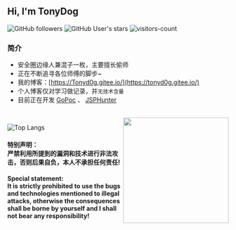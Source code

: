 <h2> Hi, I'm TonyDog </h2>

![GitHub followers](https://img.shields.io/github/followers/TonyD0g?style=social)   ![GitHub User's stars](https://img.shields.io/github/stars/TonyD0g?style=social)   ![visitors-count](https://visitor-badge.laobi.icu/badge?page_id=TonyD0g.readme)

### 简介
- 安全圈边缘人兼混子一枚，主要擅长偷师
- 正在不断追寻各位师傅的脚步~
- 我的博客：[https://Tonyd0g.gitee.io/](https://tonyd0g.gitee.io/)
- 个人博客仅对学习做记录，并`无技术含量`
- 目前正在开发 [GoPoc](https://github.com/TonyD0g/GoPoc) 、 [JSPHunter](https://github.com/TonyD0g/JSPHunter)

<br>

<img src='https://s4.ax1x.com/2022/02/19/HqcbB8.jpg' align='right' style=' width:240px;height:240 px'/>

![Top Langs](https://github-readme-stats.vercel.app/api/top-langs/?username=TonyD0g)


<h4>特别声明：<br>严禁利用所提到的漏洞和技术进行非法攻击，否则后果自负，本人不承担任何责任!</h4>

<h4>Special statement:<br>It is strictly prohibited to use the bugs and technologies mentioned to illegal attacks, otherwise the consequences shall be borne by yourself and I shall not bear any responsibility!</h4>

